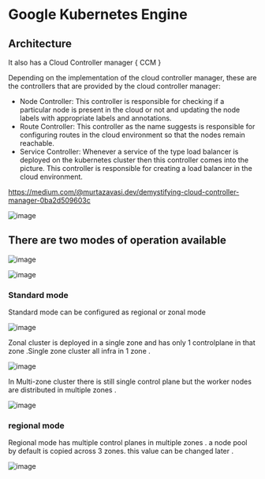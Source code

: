  # Google Kubernetes Engine

## Architecture
It also has a Cloud Controller manager { CCM }

Depending on the implementation of the cloud controller manager, these are the controllers that are provided by the cloud controller manager:

- Node Controller: This controller is responsible for checking if a particular node is present in the cloud or not and updating the node labels with appropriate labels and annotations.
- Route Controller: This controller as the name suggests is responsible for configuring routes in the cloud environment so that the nodes remain reachable.
- Service Controller: Whenever a service of the type load balancer is deployed on the kubernetes cluster then this controller comes into the picture. This controller is responsible for creating a load balancer in the cloud environment.

https://medium.com/@murtazavasi.dev/demystifying-cloud-controller-manager-0ba2d509603c 

![image](https://github.com/user-attachments/assets/0d1e4d7a-abf1-4d52-bdc5-22962923ab32)

## There are two modes of operation available

![image](https://github.com/user-attachments/assets/5184c3cb-2cc4-42d7-82ea-35b04620b307)

![image](https://github.com/user-attachments/assets/88fbe175-af9d-4e19-8478-01e9ce2bab5d)

### Standard mode

Standard mode can be configured as regional or zonal mode

![image](https://github.com/user-attachments/assets/a7ed3d0e-2e98-4ce4-af1e-11f15b2f2093)

Zonal cluster is deployed in a single zone and has only 1 controlplane in that zone .Single zone cluster all infra in 1 zone .

![image](https://github.com/user-attachments/assets/639139be-fb7f-447d-9590-a718ecb07430)

In Multi-zone cluster there is still single control plane but the worker nodes are distributed in multiple zones .

![image](https://github.com/user-attachments/assets/c05bd670-6d5e-4fcf-89e1-a9d5c3208210)

### regional mode 
Regional mode has multiple control planes in multiple zones . a node pool by default is copied across 3 zones. this value can be changed later .

![image](https://github.com/user-attachments/assets/72714d0e-4503-4865-a953-b5c451ef7ca2)



